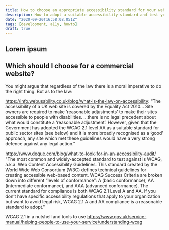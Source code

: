 ```yaml
---
title: How to choose an appropriate accessibility standard for your website and test against it
description: How to adopt a suitable accessibility standard and test your website against it
date: "2020-09-20T16:58:08.051Z"
tags: [development, a11y, howto]
draft: true
---
```

Lorem ipsum
---

## Which should I choose for a commercial website?

You might argue that regardless of the law there is a moral imperative to do the right thing.
But as to the law:

https://info.webusability.co.uk/blog/what-is-the-law-on-accessibility:
“The accessibility of a UK web site is covered by the Equality Act 2010… Site owners are required to make ‘reasonable adjustments’ to make their sites accessible to people with disabilities.
…there is no legal precedent about what would constitute a ‘reasonable adjustment’. 
However, given that the Government has adopted the WCAG 2.1 level AA as a suitable standard for public sector sites (see below) and it is more broadly recognised as a ‘good’ approach, any site which met these guidelines would have a very strong defence against any legal action."

https://www.deque.com/blog/what-to-look-for-in-an-accessibility-audit/
"The most common and widely-accepted standard to test against is WCAG, a.k.a. Web Content Accessibility Guidelines. 
This standard created by the World Wide Web Consortium (W3C) defines technical guidelines for creating accessible web-based content. 
WCAG Success Criteria are broken down into different “levels of conformance”: A (basic conformance), AA (intermediate conformance), and AAA (advanced conformance). 
The current standard for compliance is both WCAG 2.1 Level A and AA.
If you don’t have specific accessibility regulations that apply to your organization but want to avoid legal risk, WCAG 2.1 A and AA compliance is a reasonable standard to adopt."

WCAG 2.1 in a nutshell and tools to use
https://www.gov.uk/service-manual/helping-people-to-use-your-service/understanding-wcag
